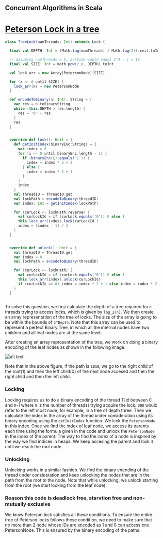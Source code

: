 ## Concurrent Algorithms in Scala

# [Peterson Lock in a tree](https://ilyasergey.net/YSC3248/_static/resources/programming-02-mex.pdf)

````scala
class TreeLock(numThreads: Int) extends Lock {

  final val DEPTH: Int = (Math.log(numThreads) / Math.log(2)).ceil.toInt

  // assuming numThreads = 5, arrSize would equal 2^4 - 1 = 15
  final val SIZE: Int = math.pow(2.0, DEPTH).toInt

  val lock_arr = new Array[PetersonNode](SIZE)

  for (x <- 0 until SIZE) {
    lock_arr(x) = new PetersonNode
  }

  def encodeToBinary(n: Int): String = {
    var res = n.toBinaryString
    while (this.DEPTH > res.length) {
      res = '0' + res
    }
    res
  }


  override def lock(): Unit = {
    def getInitIndex(binaryEnc:String) = {
      var index = 0
      for (i <- 0 until binaryEnc.length - 1) {
        if (binaryEnc(i).equals('1')) {
          index = index * 2 + 2
        } else {
          index = index * 2 + 1
        }
      }
      index
    }
    val threadID = ThreadID.get
    val lockPath = encodeToBinary(threadID)
    var index: Int = getInitIndex(lockPath)

    for (curLock <- lockPath.reverse) {
      val curLockId = if (curLock.equals('0')) 0 else 1
      this.lock_arr(index).lock(curLockId )
      index = (index - 1) / 2
    }
  }


  override def unlock(): Unit = {
    val threadID = ThreadID.get
    var index = 0
    val lockPath = encodeToBinary(threadID)

    for (curLock <- lockPath) {
      val curLockId = if (curLock.equals('0')) 0 else 1
      this.lock_arr(index).unlock(curLockId)
      if (curLockId == 0) index = index * 2 + 1 else index = index * 2 + 2
    }
  }
  
  ````
  
  
  To solve this question, we first calculate the depth of a tree required for ```n``` threads trying to access locks, which is given by ```log_2(n)```. 
  We then create an array representation of the tree of locks. The size of the array is going to be within the bounds of ```2^Depth```. Note that this array can 
  be used to represent a perfect Binary Tree, in which all the internal nodes have two children and all leaf nodes are at the same level.
  
  After creating an array representation of the tree, we work on doing a binary encoding of the leaf nodes as shown in the following image.
  
![alt text][logo]

[logo]: https://www.cs.princeton.edu/courses/archive/spr01/cs126/assignments/prefix.gif "Logo Title Text 2"

Note that in the above figure, if the path is ```1010```, we go to the right child of the root(1) and then the left child(0) of the next node accesed and then the right child and then the left child.


### Locking

Locking requires us to do a binary encoding of the thread T(id between 0 and n-1 where n is the number of threads) trying  acquire the lock. `000` would refer to the left most node, for example, in a tree of depth three. Then we calculate the index in the array of the thread under consideration using its binary encoding using the ```getInitIndex``` function. We lock the ```PetersonNode``` in this index.  Once we find the index of leaf node, we access its parents each time using the formula given in the code and unlock the ```PetersonNode``` in the index of the parent. The way to find the index of a node is inspired by the way we find indices in heaps. We keep accesing the parent and lock it until we reach the root node.

### Unlocking

Unlocking works in a similar fashion. We find the binary encoding of the thread under consideration and keep unlocking the nodes that are in the path from the root to the node.  Note that while unlocking, we unlock starting from the root (we start locking from the leaf node).


### Reason this code is deadlock free, starvtion free and non-mutually exclusive

We know Peterson lock satisfies all these conditions. To ensure the entire tree of Peterson locks follows these condition, we need to make sure that no more than  2 node whose IDs are encoded as 1 and 0 can access one PetersonNode. This is ensured by the binary encoding of the paths.

